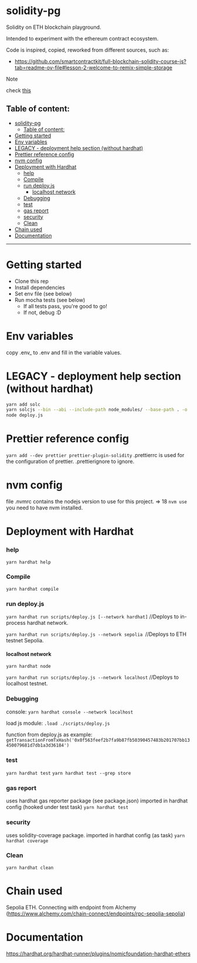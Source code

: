 
# solidity-pg
Solidity on ETH blockchain playground.

Intended to experiment with the ethereum contract ecosystem.

Code is inspired, copied, reworked from different sources, such as:

- https://github.com/smartcontractkit/full-blockchain-solidity-course-js?tab=readme-ov-file#lesson-2-welcome-to-remix-simple-storage

> [!Note]
> check [this](https://github.com/PatrickAlphaC/hardhat-simple-storage-fcc)

Table of content:
------------------------------------------------------

- [solidity-pg](#solidity-pg)
  - [Table of content:](#table-of-content)
- [Getting started](#getting-started)
- [Env variables](#env-variables)
- [LEGACY - deployment help section (without hardhat)](#legacy---deployment-help-section-without-hardhat)
- [Prettier reference config](#prettier-reference-config)
- [nvm config](#nvm-config)
- [Deployment with Hardhat](#deployment-with-hardhat)
    - [help](#help)
    - [Compile](#compile)
    - [run deploy.js](#run-deployjs)
      - [localhost network](#localhost-network)
    - [Debugging](#debugging)
    - [test](#test)
    - [gas report](#gas-report)
    - [security](#security)
    - [Clean](#clean)
- [Chain used](#chain-used)
- [Documentation](#documentation)
-------------------------------------------------------

# Getting started
- Clone this rep
- Install dependencies
- Set env file (see below)
- Run mocha tests (see below)
  - If all tests pass, you're good to go!
  - If not, debug :D


# Env variables
copy .env_ to .env and fill in the variable values.

# LEGACY - deployment help section (without hardhat)
```bash
yarn add solc
yarn solcjs --bin --abi --include-path node_modules/ --base-path . -o ./out/ SimpleStorage.sol 
node deploy.js
```

# Prettier reference config
`yarn add --dev prettier prettier-plugin-solidity`
.prettierrc is used for the configuration of prettier.
.prettierignore to ignore.

# nvm config 
file .nvmrc contains the nodejs version to use for this project. => 18
`nvm use`
you need to have nvm installed.

# Deployment with Hardhat
### help
`yarn hardhat help`
### Compile
`yarn hardhat compile`
### run deploy.js
`yarn hardhat run scripts/deploy.js [--network hardhat]` //Deploys to in-process hardhat network.

`yarn hardhat run scripts/deploy.js --network sepolia `//Deploys to ETH testnet Sepolia.

#### localhost network
`yarn hardhat node`

`yarn hardhat run scripts/deploy.js --network localhost` //Deploys to localhost testnet.


### Debugging
console: `yarn hardhat console --network localhost`

load js module: `.load ./scripts/deploy.js`

function from deploy.js as example: `getTransactionFromTxHash('0x0f563feef2b7fa9b87fb50390457483b201707bb13450079681d7db1a3d36184')`

### test
`yarn hardhat test`
`yarn hardhat test --grep store`

### gas report
uses hardhat gas reporter package (see package.json)
imported in hardhat config (hooked under test task)
`yarn hardhat test`

### security
uses solidity-coverage package.
imported in hardhat config (as task)
`yarn hardhat coverage`
### Clean
`yarn hardhat clean`


# Chain used
Sepolia ETH. Connecting with endpoint from Alchemy (https://www.alchemy.com/chain-connect/endpoints/rpc-sepolia-sepolia)



# Documentation
https://hardhat.org/hardhat-runner/plugins/nomicfoundation-hardhat-ethers
